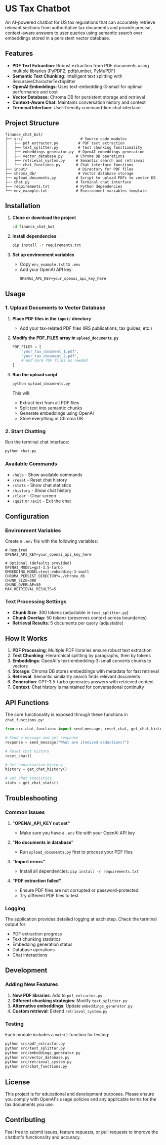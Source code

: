 # US Tax Chatbot

An AI-powered chatbot for US tax regulations that can accurately retrieve relevant sections from authoritative tax documents and provide precise, context-aware answers to user queries using semantic search over embeddings stored in a persistent vector database.

## Features

- **PDF Text Extraction**: Robust extraction from PDF documents using multiple libraries (PyPDF2, pdfplumber, PyMuPDF)
- **Semantic Text Chunking**: Intelligent text splitting with RecursiveCharacterTextSplitter
- **OpenAI Embeddings**: Uses text-embedding-3-small for optimal performance and cost
- **Vector Database**: Chroma DB for persistent storage and retrieval
- **Context-Aware Chat**: Maintains conversation history and context
- **Terminal Interface**: User-friendly command-line chat interface

## Project Structure

```
finance_chat_bot/
├── src/                          # Source code modules
│   ├── pdf_extractor.py         # PDF text extraction
│   ├── text_splitter.py         # Text chunking functionality
│   ├── embeddings_generator.py  # OpenAI embeddings generation
│   ├── vector_database.py      # Chroma DB operations
│   ├── retrieval_system.py     # Semantic search and retrieval
│   └── chat_functions.py       # Chat interface functions
├── input/                       # Directory for PDF files
├── chroma_db/                   # Vector database storage
├── upload_documents.py         # Script to upload PDFs to vector DB
├── chat.py                     # Terminal chat interface
├── requirements.txt            # Python dependencies
└── env_example.txt             # Environment variables template
```

## Installation

1. **Clone or download the project**
   ```bash
   cd finance_chat_bot
   ```

2. **Install dependencies**
   ```bash
   pip install -r requirements.txt
   ```

3. **Set up environment variables**
   - Copy `env_example.txt` to `.env`
   - Add your OpenAI API key:
     ```
     OPENAI_API_KEY=your_openai_api_key_here
     ```

## Usage

### 1. Upload Documents to Vector Database

1. **Place PDF files in the `input/` directory**
   - Add your tax-related PDF files (IRS publications, tax guides, etc.)

2. **Modify the PDF_FILES array in `upload_documents.py`**
   ```python
   PDF_FILES = [
       "your_tax_document_1.pdf",
       "your_tax_document_2.pdf",
       # Add more PDF files as needed
   ]
   ```

3. **Run the upload script**
   ```bash
   python upload_documents.py
   ```

   This will:
   - Extract text from all PDF files
   - Split text into semantic chunks
   - Generate embeddings using OpenAI
   - Store everything in Chroma DB

### 2. Start Chatting

Run the terminal chat interface:
```bash
python chat.py
```

### Available Commands

- `/help` - Show available commands
- `/reset` - Reset chat history
- `/stats` - Show chat statistics
- `/history` - Show chat history
- `/clear` - Clear screen
- `/quit` or `/exit` - Exit the chat

## Configuration

### Environment Variables

Create a `.env` file with the following variables:

```env
# Required
OPENAI_API_KEY=your_openai_api_key_here

# Optional (defaults provided)
OPENAI_MODEL=gpt-3.5-turbo
EMBEDDING_MODEL=text-embedding-3-small
CHROMA_PERSIST_DIRECTORY=./chroma_db
CHUNK_SIZE=300
CHUNK_OVERLAP=50
MAX_RETRIEVAL_RESULTS=5
```

### Text Processing Settings

- **Chunk Size**: 300 tokens (adjustable in `text_splitter.py`)
- **Chunk Overlap**: 50 tokens (preserves context across boundaries)
- **Retrieval Results**: 5 documents per query (adjustable)

## How It Works

1. **PDF Processing**: Multiple PDF libraries ensure robust text extraction
2. **Text Chunking**: Hierarchical splitting by paragraphs, then by tokens
3. **Embeddings**: OpenAI's text-embedding-3-small converts chunks to vectors
4. **Storage**: Chroma DB stores embeddings with metadata for fast retrieval
5. **Retrieval**: Semantic similarity search finds relevant documents
6. **Generation**: GPT-3.5-turbo generates answers with retrieved context
7. **Context**: Chat history is maintained for conversational continuity

## API Functions

The core functionality is exposed through these functions in `chat_functions.py`:

```python
from src.chat_functions import send_message, reset_chat, get_chat_history, get_chat_stats

# Send a message and get response
response = send_message("What are itemized deductions?")

# Reset chat history
reset_chat()

# Get conversation history
history = get_chat_history()

# Get chat statistics
stats = get_chat_stats()
```

## Troubleshooting

### Common Issues

1. **"OPENAI_API_KEY not set"**
   - Make sure you have a `.env` file with your OpenAI API key

2. **"No documents in database"**
   - Run `upload_documents.py` first to process your PDF files

3. **"Import errors"**
   - Install all dependencies: `pip install -r requirements.txt`

4. **"PDF extraction failed"**
   - Ensure PDF files are not corrupted or password-protected
   - Try different PDF files to test

### Logging

The application provides detailed logging at each step. Check the terminal output for:
- PDF extraction progress
- Text chunking statistics
- Embedding generation status
- Database operations
- Chat interactions

## Development

### Adding New Features

1. **New PDF libraries**: Add to `pdf_extractor.py`
2. **Different chunking strategies**: Modify `text_splitter.py`
3. **Alternative embeddings**: Update `embeddings_generator.py`
4. **Custom retrieval**: Extend `retrieval_system.py`

### Testing

Each module includes a `main()` function for testing:
```bash
python src/pdf_extractor.py
python src/text_splitter.py
python src/embeddings_generator.py
python src/vector_database.py
python src/retrieval_system.py
python src/chat_functions.py
```

## License

This project is for educational and development purposes. Please ensure you comply with OpenAI's usage policies and any applicable terms for the tax documents you use.

## Contributing

Feel free to submit issues, feature requests, or pull requests to improve the chatbot's functionality and accuracy.
